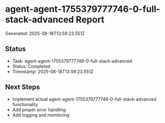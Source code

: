# agent-agent-1755379777746-0-full-stack-advanced Report

Generated: 2025-08-18T13:59:23.551Z

## Status
- Task: agent-agent-1755379777746-0-full-stack-advanced
- Status: Completed
- Timestamp: 2025-08-18T13:59:23.551Z

## Next Steps
- Implement actual agent-agent-1755379777746-0-full-stack-advanced functionality
- Add proper error handling
- Add logging and monitoring
